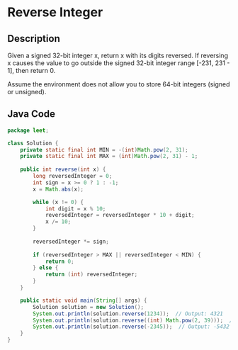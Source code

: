# Reverse Integer

## Description
Given a signed 32-bit integer x, return x with its digits reversed. If reversing x causes the value to go outside the signed 32-bit integer range [-231, 231 - 1], then return 0.

Assume the environment does not allow you to store 64-bit integers (signed or unsigned).

## Java Code
```java
package leet;

class Solution {
    private static final int MIN = -(int)Math.pow(2, 31);
    private static final int MAX = (int)Math.pow(2, 31) - 1;
    
    public int reverse(int x) {
        long reversedInteger = 0;
        int sign = x >= 0 ? 1 : -1;
        x = Math.abs(x);

        while (x != 0) {
            int digit = x % 10;
            reversedInteger = reversedInteger * 10 + digit;
            x /= 10;
        }
        
        reversedInteger *= sign;
        
        if (reversedInteger > MAX || reversedInteger < MIN) {
            return 0;
        } else {
            return (int) reversedInteger;
        }
    }

    public static void main(String[] args) {
        Solution solution = new Solution();
        System.out.println(solution.reverse(1234));  // Output: 4321
        System.out.println(solution.reverse((int) Math.pow(2, 39)));  // Output: 0
        System.out.println(solution.reverse(-2345));  // Output: -5432
    }
}
